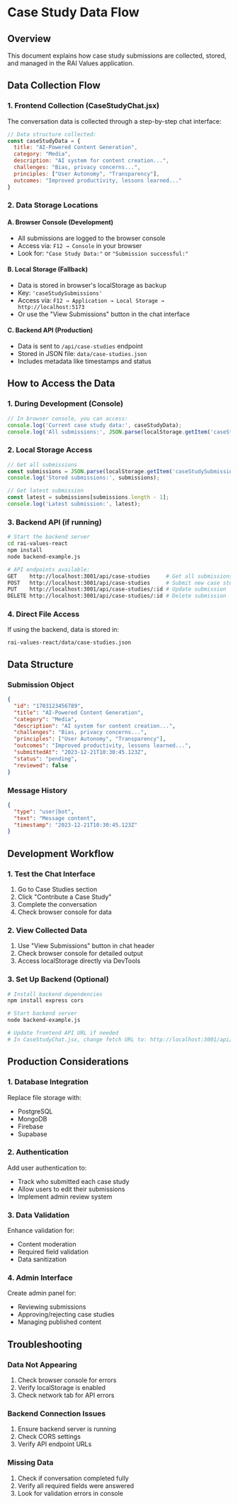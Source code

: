 # Case Study Data Flow

## Overview
This document explains how case study submissions are collected, stored, and managed in the RAI Values application.

## Data Collection Flow

### 1. Frontend Collection (CaseStudyChat.jsx)
The conversation data is collected through a step-by-step chat interface:

```javascript
// Data structure collected:
const caseStudyData = {
  title: "AI-Powered Content Generation",
  category: "Media",
  description: "AI system for content creation...",
  challenges: "Bias, privacy concerns...",
  principles: ["User Autonomy", "Transparency"],
  outcomes: "Improved productivity, lessons learned..."
}
```

### 2. Data Storage Locations

#### A. Browser Console (Development)
- All submissions are logged to the browser console
- Access via: `F12 → Console` in your browser
- Look for: `"Case Study Data:"` or `"Submission successful:"`

#### B. Local Storage (Fallback)
- Data is stored in browser's localStorage as backup
- Key: `'caseStudySubmissions'`
- Access via: `F12 → Application → Local Storage → http://localhost:5173`
- Or use the "View Submissions" button in the chat interface

#### C. Backend API (Production)
- Data is sent to `/api/case-studies` endpoint
- Stored in JSON file: `data/case-studies.json`
- Includes metadata like timestamps and status

## How to Access the Data

### 1. During Development (Console)
```javascript
// In browser console, you can access:
console.log('Current case study data:', caseStudyData);
console.log('All submissions:', JSON.parse(localStorage.getItem('caseStudySubmissions')));
```

### 2. Local Storage Access
```javascript
// Get all submissions
const submissions = JSON.parse(localStorage.getItem('caseStudySubmissions') || '[]');
console.log('Stored submissions:', submissions);

// Get latest submission
const latest = submissions[submissions.length - 1];
console.log('Latest submission:', latest);
```

### 3. Backend API (if running)
```bash
# Start the backend server
cd rai-values-react
npm install
node backend-example.js

# API endpoints available:
GET    http://localhost:3001/api/case-studies     # Get all submissions
POST   http://localhost:3001/api/case-studies     # Submit new case study
PUT    http://localhost:3001/api/case-studies/:id # Update submission
DELETE http://localhost:3001/api/case-studies/:id # Delete submission
```

### 4. Direct File Access
If using the backend, data is stored in:
```
rai-values-react/data/case-studies.json
```

## Data Structure

### Submission Object
```json
{
  "id": "1703123456789",
  "title": "AI-Powered Content Generation",
  "category": "Media",
  "description": "AI system for content creation...",
  "challenges": "Bias, privacy concerns...",
  "principles": ["User Autonomy", "Transparency"],
  "outcomes": "Improved productivity, lessons learned...",
  "submittedAt": "2023-12-21T10:30:45.123Z",
  "status": "pending",
  "reviewed": false
}
```

### Message History
```json
{
  "type": "user|bot",
  "text": "Message content",
  "timestamp": "2023-12-21T10:30:45.123Z"
}
```

## Development Workflow

### 1. Test the Chat Interface
1. Go to Case Studies section
2. Click "Contribute a Case Study"
3. Complete the conversation
4. Check browser console for data

### 2. View Collected Data
1. Use "View Submissions" button in chat header
2. Check browser console for detailed output
3. Access localStorage directly via DevTools

### 3. Set Up Backend (Optional)
```bash
# Install backend dependencies
npm install express cors

# Start backend server
node backend-example.js

# Update frontend API URL if needed
# In CaseStudyChat.jsx, change fetch URL to: http://localhost:3001/api/case-studies
```

## Production Considerations

### 1. Database Integration
Replace file storage with:
- PostgreSQL
- MongoDB
- Firebase
- Supabase

### 2. Authentication
Add user authentication to:
- Track who submitted each case study
- Allow users to edit their submissions
- Implement admin review system

### 3. Data Validation
Enhance validation for:
- Content moderation
- Required field validation
- Data sanitization

### 4. Admin Interface
Create admin panel for:
- Reviewing submissions
- Approving/rejecting case studies
- Managing published content

## Troubleshooting

### Data Not Appearing
1. Check browser console for errors
2. Verify localStorage is enabled
3. Check network tab for API errors

### Backend Connection Issues
1. Ensure backend server is running
2. Check CORS settings
3. Verify API endpoint URLs

### Missing Data
1. Check if conversation completed fully
2. Verify all required fields were answered
3. Look for validation errors in console 
